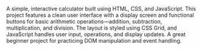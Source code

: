 A simple, interactive calculator built using HTML, CSS, and JavaScript. This project features a clean user interface with a display screen and functional buttons for basic arithmetic operations—addition, subtraction, multiplication, and division. The layout is styled using CSS Grid, and JavaScript handles user input, operations, and display updates. A great beginner project for practicing DOM manipulation and event handling.
